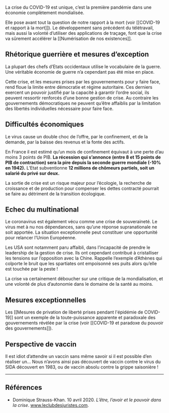La crise du COVID-19 est unique, c’est la première pandémie dans une économie complètement mondialisée.

Elle pose avant tout la question de notre rapport à la mort (voir [[COVID-19 et rapport à la mort]]). Le développement sans précédent du télétravail, mais aussi la volonté d’utiliser des applications de traçage, font que la crise va sûrement accélérer la [[Numérisation de nos existences]].

## Rhétorique guerrière et mesures d’exception

La plupart des chefs d’Etats occidentaux utilise le vocabulaire de la guerre. Une véritable économie de guerre n’a cependant pas été mise en place.

Cette crise, et les mesures prises par les gouvernements pour y faire face, rend floue la limite entre démocratie et régime autoritaire. Ces derniers exercent un pouvoir justifié par la capacité à garantir l’ordre social, ils peuvent ressortir renforcés d’une bonne gestion de crise. Au contraire les gouvernements démocratiques ne peuvent qu’être affaiblis par la limitation des libertés individuelles nécessaire pour faire face.

## Difficultés économiques

Le virus cause un double choc de l’offre, par le confinement, et de la demande, par la baisse des revenus et la fonte des actifs.

En France il est estimé qu’un mois de confinement équivaut à une perte d’au moins 3 points de PIB. **La récession qui s’annonce (entre 8 et 15 points de PIB de contraction) sera la pire depuis la seconde guerre mondiale (-10% en 1942).** L’Etat subventionne **12 millions de chômeurs partiels, soit un salarié du privé sur deux.**

La sortie de crise est un risque majeur pour l’écologie, la recherche de croissance et de production pour compenser les dettes contracté pourrait se faire au détriment de la transition écologique.

## Echec du multinational

Le coronavirus est également vécu comme une crise de souveraineté. Le virus met à nu nos dépendances, sans qu’une réponse supranationale ne soit apportée. La situation exceptionnelle peut constituer une opportunité pour relancer l’Union Européenne. 

Les USA sont notamment paru affaibli, dans l’incapacité de prendre le leadership de la gestion de crise. Ils ont cependant contribué à cristalliser les tensions sur l’opposition avec la Chine. Rappelle l’exemple d’Athènes qui colporte le bruit que les spartiates ont empoisonné ses puits alors qu’elle est touchée par la peste !

La crise va certainement déboucher sur une critique de la mondialisation, et une volonté de plus d’autonomie dans le domaine de la santé au moins.

## Mesures exceptionnelles

Les [[Mesures de privation de liberté prises pendant l'épidémie de COVID-19]] sont un exemple de la toute-puissance apparente et paradoxale des gouvernements révélée par la crise (voir [[COVID-19 et paradoxe du pouvoir des gouvernements]]).

## Perspective de vaccin

Il est idiot d’attendre un vaccin sans même savoir si il est possible d’en réaliser un... Nous n’avons ainsi pas découvert de vaccin contre le virus du SIDA découvert en 1983, ou de vaccin absolu contre la grippe saisonière !

--- 

## Références

- Dominique Strauss-Khan. 10 avril 2020. _L’être, l’avoir et le pouvoir dans la crise_. www.leclubdesjuristes.com. 